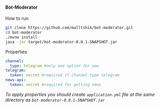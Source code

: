#### Bot-Moderator
How to run
```bash
git clone https://github.com/malltshik/bot-moderator.git
cd bot-moderator
./mvnw install
java -jar target/bot-moderator-0.0.1-SNAPSHOT.jar
```

Properties
```yml
channel:
  type: telegram #only one option for now
telegram:
  token: secret #required if channel.type telegram
news-api:
  token: secret #required for getting news 
```

_To apply properties you should create `application.yml` 
file at the same directory as `bot-moderator-0.0.1-SNAPSHOT.jar`_